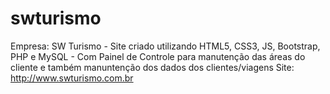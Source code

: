 # swturismo
Empresa: SW Turismo - Site criado utilizando HTML5, CSS3, JS, Bootstrap, PHP e MySQL - Com Painel de Controle para manutenção das áreas do cliente e também manuntenção dos dados dos clientes/viagens 
Site: http://www.swturismo.com.br
